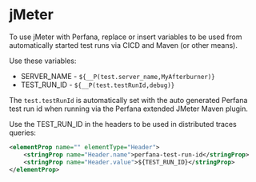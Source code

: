# jMeter

To use jMeter with Perfana, replace or insert variables to be used from automatically started
test runs via CICD and Maven (or other means).

Use these variables:

* SERVER_NAME - `${__P(test.server_name,MyAfterburner)}`
* TEST_RUN_ID - `${__P(test.testRunId,debug)}`

The `test.testRunId` is automatically set with the auto generated Perfana test run id when
running via the Perfana extended JMeter Maven plugin.

Use the TEST_RUN_ID in the headers to be used in distributed traces queries:

```xml
<elementProp name="" elementType="Header">
    <stringProp name="Header.name">perfana-test-run-id</stringProp>
    <stringProp name="Header.value">${TEST_RUN_ID}</stringProp>
</elementProp>
```

